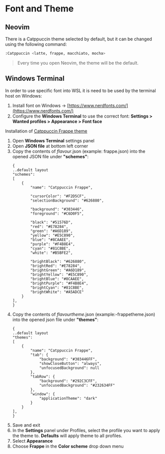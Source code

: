 # Font and Theme
## Neovim

There is a Catppuccin theme selected by default, but it can be changed using the following command:
```bash
:Catppuccin <latte, frappe, macchiato, mocha>
```
> Every time you open Neovim, the theme will be the default.

## Windows Terminal

In order to use specific font into WSL it is need to be used by the terminal host on Windows:
1. Install font on Windows -> [https://www.nerdfonts.com/](https://www.nerdfonts.com/)
2. Configure the **Windows Terminal** to use the correct font: **Settings > Wanted profiles > Appearance > Font face**

Installation of [Catppuccin Frappe theme](https://github.com/catppuccin/windows-terminal)
1. Open **Windows Terminal** settings panel
2. Open **JSON file** at bottom left corner
3. Copy the contents of *flavour*.json (example: frappe.json) into the opened JSON file under **"schemes"**:
    ```
    {
    ..default layout
    "schemes":
    [
        {
            "name": "Catppuccin Frappe",
        
            "cursorColor": "#F2D5CF",
            "selectionBackground": "#626880",
        
            "background": "#303446",
            "foreground": "#C6D0F5",
        
            "black": "#51576D",
            "red": "#E78284",
            "green": "#A6D189",
            "yellow": "#E5C890",
            "blue": "#8CAAEE",
            "purple": "#F4B8E4",
            "cyan": "#81C8BE",
            "white": "#B5BFE2",
        
            "brightBlack": "#626880",
            "brightRed": "#E78284",
            "brightGreen": "#A6D189",
            "brightYellow": "#E5C890",
            "brightBlue": "#8CAAEE",
            "brightPurple": "#F4B8E4",
            "brightCyan": "#81C8BE",
            "brightWhite": "#A5ADCE"
        }
    ],
    }
    ```
4. Copy the contents of *flavourtheme*.json (example:-frappetheme.json) into the opened json file under **"themes"**:
	```
    {
    ..default layout
    "themes":
    [
        {
            "name": "Catppuccin Frappe",
            "tab": {
                "background": "#303446FF",
                "showCloseButton": "always",
                "unfocusedBackground": null
            },
            "tabRow": {
                "background": "#292C3CFF",
                "unfocusedBackground": "#232634FF"
            },
            "window": {
                "applicationTheme": "dark"
            }
        }
    ],
    }
    ```
5. Save and exit
6. In the **Settings** panel under Profiles, select the profile you want to apply the theme to. **Defaults** will apply theme to all profiles.
7. Select **Appearance**
8. Choose **Frappe** in the **Color scheme** drop down menu